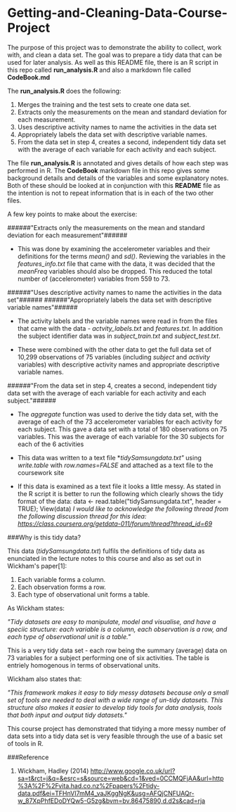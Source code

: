 # Getting-and-Cleaning-Data-Course-Project

The purpose of this project was to demonstrate the ability to collect, work with, and clean a data set. The goal was to prepare a tidy data that can be used for later analysis.  As well as this README file, there is an R script in this repo called **run_analysis.R** and also a markdown file called **CodeBook.md**

The  **run_analysis.R** does the following:

1.	Merges the training and the test sets to create one data set.
2.	Extracts only the measurements on the mean and standard deviation for each measurement. 
3.	Uses descriptive activity names to name the activities in the data set
4.	Appropriately labels the data set with descriptive variable names. 
5.	From the data set in step 4, creates a second, independent tidy data set with the average of each variable for each activity and each subject.


The file **run_analysis.R** is annotated and gives details of how each step was performed in R. The **CodeBook** markdown file in this repo gives some background details and details of the variables and some explanatory notes.  Both of these should be looked at in conjunction with this **README** file as the intention is not to repeat information that is in each of the two other files.

A few key points to make about the exercise:

######"Extracts only the measurements on the mean and standard deviation for each measurement"######

+ This was done by examining the accelerometer variables and their definitions for the terms *mean()* and *sd()*.  Reviewing the variables in the *features_info.txt* file that came with the data, it was decided that the *meanFreq* variables should also be dropped. This reduced the total number of (accelerometer) variables from 559 to 73.  

######"Uses descriptive activity names to name the activities in the data set"######
######"Appropriately labels the data set with descriptive variable names"######

+ The activity labels and the variable names were read in from the files that came with the data - *actvity_labels.txt* and *features.txt*.  In addition the subject identifier data was in *subject_train.txt* and *subject_test.txt*.

+ These were combined with the other data to get the full data set of 10,299 observations of 75 variables (including *subject* and *activity* variables) with descriptive activity names and appropriate descriptive variable names.

######"From the data set in step 4, creates a second, independent tidy data set with the average of each variable for each activity and each subject."######

+ The *aggregate* function was used to derive the tidy data set, with the average of each of the 73 accelerometer variables for each activity for each subject.  This gave a data set with a total of 180 observations on 75 variables.  This was the average of each variable for the 30 subjects for each of the 6 activities

+ This data was written to a text file **tidySamsungdata.txt"* using *write.table* with *row.names=FALSE* and attached as a text file to the coursework site

+ If this data is examined as a text file it looks a little messy. As stated in the R script it is better to run the following which clearly shows the tidy format of the data:
 data <- read.table("tidySamsungdata.txt", header = TRUE); View(data)
*I would like to acknowledge the following thread from the following discussion thread for this idea: 
https://class.coursera.org/getdata-011/forum/thread?thread_id=69*

###Why is this tidy data?

This data (*tidySamsungdata.txt*) fulfils the definitions of tidy data as enunciated in the lecture notes to this course and also as set out in Wickham's paper[1]:

1. Each variable forms a column.
2. Each observation forms a row.
3. Each type of observational unit forms a table.

As Wickham states:

*"Tidy datasets are easy to manipulate, model and visualise, and have a speciic structure: each variable is a column, each observation is a row, and each type of observational unit is a table."*

This is a very tidy data set - each row being the summary (average) data on 73 variables for a subject performing one of six activities. The table is entriely homogenous in terms of observational units.

Wickham also states that:

*"This framework makes it easy to tidy messy datasets because only a small
set of tools are needed to deal with a wide range of un-tidy datasets. This structure
also makes it easier to develop tidy tools for data analysis, tools that both input and
output tidy datasets."*

This course project has demonstrated that tidying a more messy number of data sets into a tidy data set is very feasible through the use of a basic set of tools in R.

###Reference

1. Wickham, Hadley (2014) http://www.google.co.uk/url?sa=t&rct=j&q=&esrc=s&source=web&cd=1&ved=0CCMQFjAA&url=http%3A%2F%2Fvita.had.co.nz%2Fpapers%2Ftidy-data.pdf&ei=TFHnVI7mM4_vaJKggNgK&usg=AFQjCNFUAQr-w_87XpPhfEDoDYQw5-G5zg&bvm=bv.86475890,d.d2s&cad=rja






